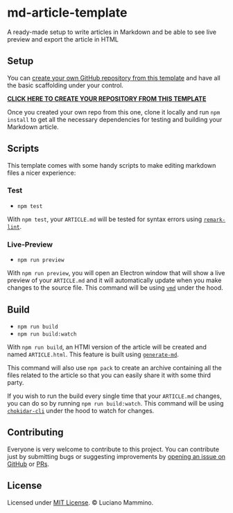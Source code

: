 # md-article-template

A ready-made setup to write articles in Markdown and be able to see live preview and export the article in HTML

## Setup

You can [create your own GitHub repository from this template](https://help.github.com/en/articles/creating-a-repository-from-a-template) and have all the basic scaffolding under your control.

[**CLICK HERE TO CREATE YOUR REPOSITORY FROM THIS TEMPLATE**](https://github.com/lmammino/md-article-template/generate)

Once you created your own repo from this one, clone it locally and run `npm install` to get all the necessary dependencies for testing and building your Markdown article.


## Scripts

This template comes with some handy scripts to make editing markdown files a nicer experience:

### Test

 - `npm test`

With `npm test`, your `ARTICLE.md` will be tested for syntax errors using [`remark-lint`](https://npm.im/remark-lint).

### Live-Preview

 - `npm run preview`

With `npm run preview`, you will open an Electron window that will show a live preview of your `ARTICLE.md` and it will automatically update when you make changes to the source file. This command will be using [`vmd`](https://npm.im/vmd) under the hood.

## Build

 - `npm run build`
 - `npm run build:watch`

With `npm run build`, an HTMl version of the article will be created and named `ARTICLE.html`. This feature is built using [`generate-md`](https://npm.im/generate-md).

This command will also use `npm pack` to create an archive containing all the files related to the article so that you can easily share it with some third party.

If you wish to run the build every single time that your `ARTICLE.md` changes, you can do so by running `npm run build:watch`. This command will be using [`chokidar-cli`](https://npm.im/chokidar-cli) under the hood to watch for changes.


## Contributing

Everyone is very welcome to contribute to this project. You can contribute just by submitting bugs or
suggesting improvements by [opening an issue on GitHub](https://github.com/lmammino/md-article-template/issues) or [PRs](https://github.com/lmammino/md-article-template/pulls).


## License

Licensed under [MIT License](LICENSE). © Luciano Mammino.
